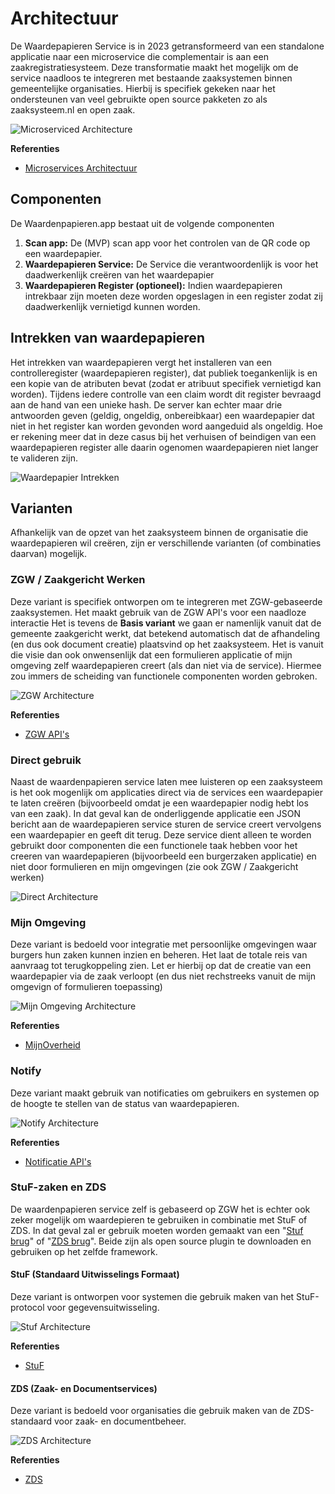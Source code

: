 # Architectuur

De Waardepapieren Service is in 2023 getransformeerd van een standalone applicatie naar een microservice die complementair is aan een zaakregistratiesysteem. Deze transformatie maakt het mogelijk om de service naadloos te integreren met bestaande zaaksystemen binnen gemeentelijke organisaties. Hierbij is specifiek gekeken naar het ondersteunen van veel gebruikte open source pakketen zo als zaaksysteem.nl en open zaak.

![Microserviced Architecture](https://raw.githubusercontent.com/CommonGateway/WaardepapierenBundle/main/docs/microservice.svg)

**Referenties**

* [Microservices Architectuur](https://www.noraonline.nl/wiki/Microservices)

## Componenten

De Waardenpapieren.app bestaat uit de volgende componenten

1. **Scan app:** De (MVP) scan app voor het controlen van de QR code op een waardepapier.
2. **Waardepapieren Service:** De Service die verantwoordenlijk is voor het daadwerkenlijk creëren van het waardepapier
3. **Waardepapieren Register (optioneel):** Indien waardepapieren intrekbaar zijn moeten deze worden opgeslagen in een register zodat zij daadwerkenlijk vernietigd kunnen worden.

## Intrekken van waardepapieren

Het intrekken van waardepapieren vergt het installeren van een controlleregister (waardepapieren register), dat publiek toegankenlijk is en een kopie van de atributen bevat (zodat er atribuut specifiek vernietigd kan worden). Tijdens iedere controlle van een claim wordt dit register bevraagd aan de hand van een unieke hash. De server kan echter maar drie antwoorden geven (geldig, ongeldig, onbereibkaar) een waardepapier dat niet in het register kan worden gevonden word aangeduid als ongeldig. Hoe er rekening meer dat in deze casus bij het verhuisen of beindigen van een waardepapieren register alle daarin ogenomen waardepapieren niet langer te valideren zijn.

![Waardepapier Intrekken](https://raw.githubusercontent.com/CommonGateway/WaardepapierenBundle/main/docs/waardepapier_intrekken.svg)

## Varianten

Afhankelijk van de opzet van het zaaksysteem binnen de organisatie die waardepapieren wil creëren, zijn er verschillende varianten (of combinaties daarvan) mogelijk.

### ZGW / Zaakgericht Werken

Deze variant is specifiek ontworpen om te integreren met ZGW-gebaseerde zaaksystemen. Het maakt gebruik van de ZGW API's voor een naadloze interactie Het is tevens de **Basis variant** we gaan er namenlijk vanuit dat de gemeente zaakgericht werkt, dat betekend automatisch dat de afhandeling (en dus ook document creatie) plaatsvind op het zaaksysteem. Het is vanuit die visie dan ook onwensenlijk dat een formulieren applicatie of mijn omgeving zelf waardepapieren creert (als dan niet via de service). Hiermee zou immers de scheiding van functionele componenten worden gebroken.

![ZGW Architecture](https://raw.githubusercontent.com/CommonGateway/WaardepapierenBundle/main/docs/zgw_waardepapier_klein.svg)

**Referenties**

* [ZGW API's](https://www.vngrealisatie.nl/producten/api-standaarden-zaakgericht-werken)

### Direct gebruik

Naast de waardenpapieren service laten mee luisteren op een zaaksysteem is het ook mogenlijk om applicaties direct via de services een waardepapier te laten creëren (bijvoorbeeld omdat je een waardepapier nodig hebt los van een zaak). In dat geval kan de onderliggende applicatie een JSON bericht aan de waardepapieren service sturen de service creert vervolgens een waardepapier en geeft dit terug. Deze service dient alleen te worden gebruikt door componenten die een functionele taak hebben voor het creeren van waardepapieren (bijvoorbeeld een burgerzaken applicatie) en niet door formulieren en mijn omgevingen (zie ook ZGW / Zaakgericht werken)

![Direct Architecture](https://raw.githubusercontent.com/CommonGateway/WaardepapierenBundle/main/docs/direct_waardepapier.svg)

### Mijn Omgeving

Deze variant is bedoeld voor integratie met persoonlijke omgevingen waar burgers hun zaken kunnen inzien en beheren. Het laat de totale reis van aanvraag tot terugkoppeling zien. Let er hierbij op dat de creatie van een waardepapier via de zaak verloopt (en dus niet rechstreeks vanuit de mijn omgevign of formulieren toepassing)

![Mijn Omgeving  Architecture](https://raw.githubusercontent.com/CommonGateway/WaardepapierenBundle/main/docs/zgw_waardepapier_mijn-zaken.svg)

**Referenties**

* [MijnOverheid](https://www.mijnoverheid.nl/)

### Notify

Deze variant maakt gebruik van notificaties om gebruikers en systemen op de hoogte te stellen van de status van waardepapieren.

![Notify Architecture](https://raw.githubusercontent.com/CommonGateway/WaardepapierenBundle/main/docs/zgw_waardepapier_notify.svg)

**Referenties**

* [Notificatie API's](https://www.vngrealisatie.nl/producten/api-standaard-notificaties)

### StuF-zaken en ZDS

De waardenpapieren service zelf is gebaseerd op ZGW het is echter ook zeker mogelijk om waardepieren te gebruiken in combinatie met StuF of ZDS. In dat geval zal er gebruik moeten worden gemaakt van een "[Stuf brug]()" of "[ZDS brug]()". Beide zijn als open source plugin te downloaden en gebruiken op het zelfde framework.

#### StuF (Standaard Uitwisselings Formaat)

Deze variant is ontworpen voor systemen die gebruik maken van het StuF-protocol voor gegevensuitwisseling.

![Stuf  Architecture](https://raw.githubusercontent.com/CommonGateway/WaardepapierenBundle/main/docs/stuf_waardepapier.svg)

**Referenties**

* [StuF](https://www.gemmaonline.nl/index.php/StUF-gegevenswoordenboeken)

#### ZDS (Zaak- en Documentservices)

Deze variant is bedoeld voor organisaties die gebruik maken van de ZDS-standaard voor zaak- en documentbeheer.

![ZDS  Architecture](https://raw.githubusercontent.com/CommonGateway/WaardepapierenBundle/main/docs/zds_waardepapier.svg)

**Referenties**

* [ZDS](https://www.gemmaonline.nl/index.php/Zaak-_en_Documentservices)
